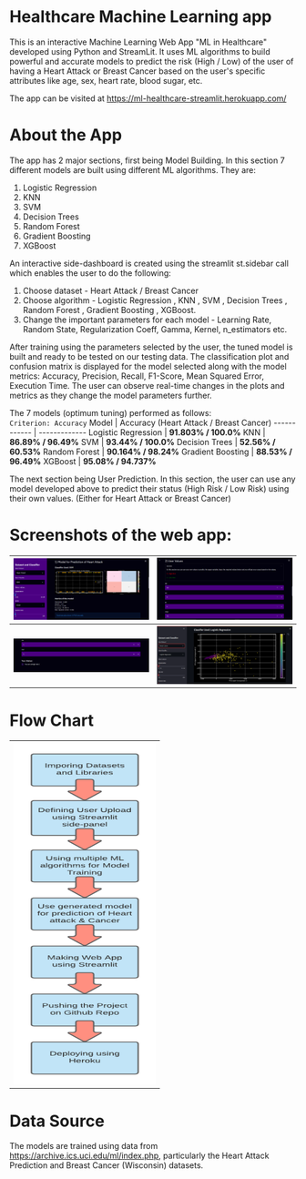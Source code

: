 # Healthcare Machine Learning app

This is an interactive Machine Learning Web App "ML in Healthcare" developed using Python and StreamLit. It uses ML algorithms to build powerful and accurate models to predict the risk (High / Low) of the user of having a Heart Attack or Breast Cancer based on the user's specific attributes like age, sex, heart rate, blood sugar, etc.

The app can be visited at https://ml-healthcare-streamlit.herokuapp.com/

# About the App
The app has 2 major sections, first being Model Building.
In this section 7 different models are built using different ML algorithms. They are:
1. Logistic Regression 
2. KNN
3. SVM 
4. Decision Trees 
5. Random Forest 
6. Gradient Boosting 
7. XGBoost
   
An interactive side-dashboard is created using the streamlit st.sidebar call which enables the user to do the following:

1. Choose dataset - Heart Attack / Breast Cancer
2. Choose algorithm - Logistic Regression , KNN , SVM , Decision Trees , Random Forest , Gradient Boosting , XGBoost.
3. Change the important parameters for each model - Learning Rate, Random State, Regularization Coeff, Gamma, Kernel, n_estimators etc.

After training using the parameters selected by the user, the tuned model is built and ready to be tested on our testing data. The classification plot and confusion matrix is displayed for the model selected along with the model metrics: Accuracy, Precision, Recall, F1-Score, Mean Squared Error, Execution Time. The user can observe real-time changes in the plots and metrics as they change the model parameters further.

The 7 models (optimum tuning) performed as follows: <br>
`Criterion: Accuracy`
Model | Accuracy (Heart Attack / Breast Cancer)
------------ | -------------
Logistic Regression | **91.803% / 100.0%**
KNN | **86.89% / 96.49%**
SVM | **93.44% / 100.0%**
Decision Trees | **52.56% / 60.53%**
Random Forest | **90.164% / 98.24%**
Gradient Boosting | **88.53% / 96.49%**
XGBoost | **95.08% / 94.737%**

The next section being User Prediction.
In this section, the user can use any model developed above to predict their status (High Risk / Low Risk) using their own values. (Either for Heart Attack or Breast Cancer)

# Screenshots of the web app:

<table style="width:100%">
  <tr>
    <th><img src="img/1.png" /></th>
    <th><img src="img/2.png" /></th>
  </tr>
  <tr>
    <th><img src="img/3.png" /></th>
    <th><img src="img/4.png" /></th>
  </tr>
 </table>
 
 
 # Flow Chart
 
 <table style="width:100%" align="center">
  <tr>
    <th><img src="img/flow.png"height=600 width=250/></th>
  </tr>
 </table>

#  Data Source

The models are trained using data from https://archive.ics.uci.edu/ml/index.php, particularly the Heart Attack Prediction and Breast Cancer (Wisconsin) datasets.